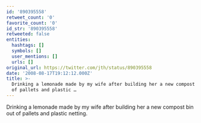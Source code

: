 ```yaml
---
id: '890395558'
retweet_count: '0'
favorite_count: '0'
id_str: '890395558'
retweeted: false
entities:
  hashtags: []
  symbols: []
  user_mentions: []
  urls: []
original_url: https://twitter.com/jth/status/890395558
date: '2008-08-17T19:12:12.000Z'
title: >-
  Drinking a lemonade made by my wife after building her a new compost bin out
  of pallets and plastic …
---
```


Drinking a lemonade made by my wife after building her a new compost bin out of pallets and plastic netting.